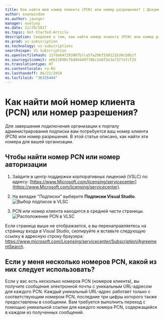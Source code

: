 ```yaml
---
title: Как найти мой номер клиента (PCN) или номер разрешения? | Документы Майкрософт
author: evanwindom
ms.author: jaunger
manager: evelynp
ms.date: 12/29/2017
ms.topic: Get-Started-Article
description: Сведения о том, как найти номер клиента (PCN) или номер разрешения
ms.prod: vs-subscription
ms.technology: vs-subscriptions
searchscope: VS Subscription
ms.openlocfilehash: 137da647293907b7ca57a296f558121b30c50b1f
ms.sourcegitcommit: e6b13898cfbd89449f786c2e8f3e3e7377afcf25
ms.translationtype: HT
ms.contentlocale: ru-RU
ms.lasthandoff: 06/22/2018
ms.locfileid: "36325444"
---
```

# <a name="how-do-i-locate-my-public-customer-number-pcn-or-authorization-number"></a>Как найти мой номер клиента (PCN) или номер разрешения?

Для завершения подключения организации к порталу администрирования подписки вам потребуется ваш номер клиента (PCN) или номер разрешения. В этой статье описано, как найти эти номера для вашей организации.  

## <a name="to-locate-your-pcn-or-authorization-number"></a>Чтобы найти номер PCN или номер авторизации

1.  Зайдите в центр поддержки корпоративных лицензий (VSLC) по адресу: [https://www.Microsoft.com/licensing/servicecenter](https://www.Microsoft.com/licensing/servicecenter).

2. На вкладке "Подписки" выберите **Подписки Visual Studio**.
    ![Выбор подписок в VLSC](_img/vlsc/vlsc-subscriptions.png)

3. PCN или номер клиента находится в средней части страницы.
    ![Расположение PCN в VLSC](_img/vlsc/vlsc-pcn.png)

    
Если страница выше не отображается, а вы перенаправляетесь на страницу входа в Visual Studio, скопируйте и вставьте следующую ссылку в адресную строку браузера: https://www.microsoft.com/Licensing/servicecenter/Subscription/AgreementSearch.

## <a name="if-i-have-more-than-one-pcn-which-one-should-i-use"></a>Если у меня несколько номеров PCN, какой из них следует использовать?

Если у вас есть несколько номеров PCN (номеров клиента), вы получите сообщение электронной почты с уникальным URL-адресом для каждого PCN. Каждый уникальный URL-адрес работает только с соответствующим номером PCN, последние три цифры которого также предоставлены в сообщении. Вам требуется выполнить переход с помощью уникальной ссылки для каждого номера PCN, содержащейся в каждом из полученных сообщений. 
